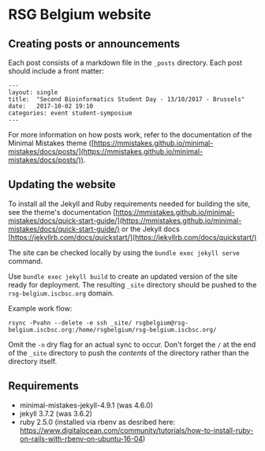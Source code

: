 # RSG Belgium website

## Creating posts or announcements

Each post consists of a markdown file in the `_posts` directory. Each post should include a front matter:
```
---
layout: single
title:  "Second Bioinformatics Student Day - 13/10/2017 - Brussels"
date:   2017-10-02 19:10
categories: event student-symposium
---
```

For more information on how posts work, refer to the documentation of the Minimal Mistakes theme ([https://mmistakes.github.io/minimal-mistakes/docs/posts/](https://mmistakes.github.io/minimal-mistakes/docs/posts/)).

## Updating the website

To install all the Jekyll and Ruby requirements needed for building the site, see the theme's documentation [https://mmistakes.github.io/minimal-mistakes/docs/quick-start-guide/](https://mmistakes.github.io/minimal-mistakes/docs/quick-start-guide/) or the Jekyll docs [https://jekyllrb.com/docs/quickstart/](https://jekyllrb.com/docs/quickstart/)

The site can be checked locally by using the `bundle exec jekyll serve` command.

Use `bundle exec jekyll build` to create an updated version of the site ready for deployment. The resulting `_site` directory should be pushed to the `rsg-belgium.iscbsc.org​` domain.

Example work flow:

`rsync -Pvahn --delete -e ssh _site/ rsgbelgium@rsg-belgium.iscbsc.org:/home/rsgbelgium/rsg-belgium.iscbsc.org/`

Omit the `-n` dry flag for an actual sync to occur. Don't forget the `/` at the end of the `_site` directory to push the *contents* of the directory rather than the directory itself.

## Requirements

- minimal-mistakes-jekyll-4.9.1 (was 4.6.0)
- jekyll 3.7.2 (was 3.6.2)
- ruby 2.5.0 (installed via rbenv as desribed here: https://www.digitalocean.com/community/tutorials/how-to-install-ruby-on-rails-with-rbenv-on-ubuntu-16-04)